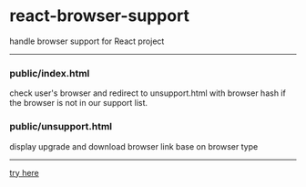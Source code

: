 # react-browser-support
handle browser support for React project

---
### public/index.html
check user's browser and redirect to unsupport.html with browser hash if the browser is not in our support list.

### public/unsupport.html
display upgrade and download browser link base on browser type

---
[try here](https://react-browser-support.netlify.com/)